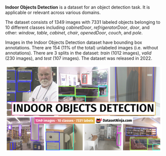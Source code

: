 **Indoor Objects Detection** is a dataset for an object detection task. It is applicable or relevant across various domains. 

The dataset consists of 1349 images with 7331 labeled objects belonging to 10 different classes including *cabinetDoor*, *refrigeratorDoor*, *door*, and other: *window*, *table*, *cabinet*, *chair*, *openedDoor*, *couch*, and *pole*.

Images in the Indoor Objects Detection dataset have bounding box annotations. There are 154 (11% of the total) unlabeled images (i.e. without annotations). There are 3 splits in the dataset: *train* (1012 images), *valid* (230 images), and *test* (107 images). The dataset was released in 2022.

<img src="https://github.com/dataset-ninja/indoor-object-detection/raw/main/visualizations/poster.png">
